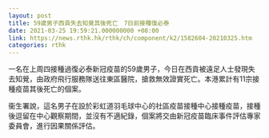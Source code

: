 ```yaml
---
layout: post
title: 59歲男子西貢失去知覺其後死亡　7日前接種復必泰
date: 2021-03-25 19:59:21.000000000 +08:00
link: https://news.rthk.hk/rthk/ch/component/k2/1582604-20210325.htm
categories: rthk
---
```


一名在上周四接種過復必泰新冠疫苗的59歲男子，今日在西貢被遠足人士發現失去知覺，由政府飛行服務隊送往東區醫院，搶救無效證實死亡。本港累計有11宗接種疫苗其後死亡的個案。

衞生署說，這名男子在設於彩虹道羽毛球中心的社區疫苗接種中心接種疫苗，接種後逗留在中心觀察期間，並沒有不適紀錄，個案將交由新冠疫苗臨床事件評估專家委員會，進行因果關係評估。
